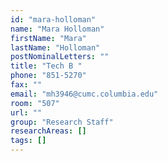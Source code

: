 ```yaml
---
id: "mara-holloman"
name: "Mara Holloman"
firstName: "Mara"
lastName: "Holloman"
postNominalLetters: ""
title: "Tech B "
phone: "851-5270"
fax: ""
email: "mh3946@cumc.columbia.edu"
room: "507"
url: ""
group: "Research Staff"
researchAreas: []
tags: []
---
```

